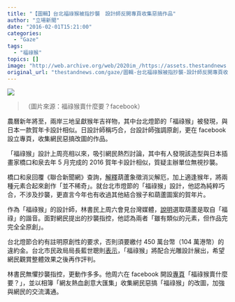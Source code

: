 ```yaml
---
title: "【圖輯】台北福祿猴被指抄襲　設計師反開專頁收集惡搞作品"
author: "立場新聞"
date: "2016-02-01T15:21:00"
categories:
  - "Gaze"
tags:
  - "福祿猴"
topics: []
image: "http://web.archive.org/web/2020im_/https://assets.thestandnews.com/media/resized/1200x0/photos/gallery/64/12508995_1041269025915153_1736861378906135811_n_SzwUA_dccHt2H.jpg"
original_url: "thestandnews.com/gaze/圖輯-台北福祿猴被指抄襲-設計師反開專頁收集惡搞作品"
---
```

![](http://web.archive.org/web/2020im_/https://assets.thestandnews.com/media/resized/1200x0/photos/gallery/64/12508995_1041269025915153_1736861378906135811_n_SzwUA_dccHt2H.jpg)

> （圖片來源：福祿猴賣什麼要？facebook）

農曆新年將至，兩岸三地呈獻猴年吉祥物，其中台北燈節的「福祿猴」被發現，與日本一款賀年卡設計相似。日設計師稱巧合，台設計師強調原創，更在 facebook 設立專頁，收集網民惡搞改圖的作品。

「福祿猴」設計上周亮相以來，吸引網民熱烈討論，其中有人發現該造型與日本插畫家橋口和泉去年 5 月完成的 2016 賀年卡設計相似，質疑主辦單位無視抄襲。

橋口和泉回覆《聯合新聞網》查詢，[解釋](http://web.archive.org/web/20210705031458/http://udn.com/news/story/1/1477007)葫蘆象徵消災解厄，加上適逢猴年，將兩種元素合起來創作「並不稀奇」。就台北市燈節的「福祿猴」設計，他認為純粹巧合，不涉及抄襲，更直言今年也有收過其他結合猴子和葫蘆圖案的賀年片。

作為「福祿猴」的設計師，林書民上周六會見台灣媒體，[說明](http://web.archive.org/web/20210705031458/http://udn.com/news/story/6655/1477751-%E5%8F%B0%E5%8C%97%E7%87%88%E7%AF%80%E7%A6%8F%E7%A5%BF%E7%8C%B4%E7%88%86%E6%8A%84%E8%A5%B2%E2%80%A6%E8%A8%AD%E8%A8%88%E5%B8%AB%E6%84%8F%E5%A4%96-%E9%96%8B%E8%87%89%E6%9B%B8%E8%A8%8E%E8%AB%96)選取葫蘆是取自「福祿」的諧音。面對網民提出的抄襲指控，他認為兩者「雖有類似的元素，但作品完完全全原創」。

台北燈節合約有註明原創性的要求，否則須要繳付 450 萬台幣（104 萬港幣）的違約金。台北市民政局局長藍世聰則[表示](http://web.archive.org/web/20210705031458/http://www.chinatimes.com/realtimenews/20160130004195-260405)，「福祿猴」將配合光雕設計展出，希望網民觀賞整體效果之後再作評判。

林書民無懼抄襲指控，更動作多多。他周六在 facebook 開設[專頁](http://web.archive.org/web/20210705031458/https://www.facebook.com/%E7%A6%8F%E7%A5%BF%E7%8C%B4%E8%B3%A3%E4%BB%80%E9%BA%BC%E8%A6%81-1041044679270921/)「福祿猴賣什麼要？」，並以相簿「網友熱血創意大匯集」收集網民惡搞「福祿猴」的改圖，加強與網民的交流溝通。